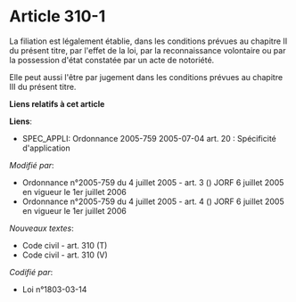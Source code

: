 # Article 310-1

La filiation est légalement établie, dans les conditions prévues au chapitre II du présent titre, par l'effet de la loi, par
la reconnaissance volontaire ou par la possession d'état constatée par un acte de notoriété.

Elle peut aussi l'être par jugement dans les conditions prévues au chapitre III du présent titre.

**Liens relatifs à cet article**

**Liens**:

  - SPEC_APPLI: Ordonnance 2005-759 2005-07-04 art. 20 : Spécificité d'application

_Modifié par_:

  - Ordonnance n°2005-759 du 4 juillet 2005 - art. 3 () JORF 6 juillet 2005 en vigueur le 1er juillet 2006
  - Ordonnance n°2005-759 du 4 juillet 2005 - art. 4 () JORF 6 juillet 2005 en vigueur le 1er juillet 2006

_Nouveaux textes_:

  - Code civil - art. 310 (T)
  - Code civil - art. 310 (V)

_Codifié par_:

  - Loi n°1803-03-14
